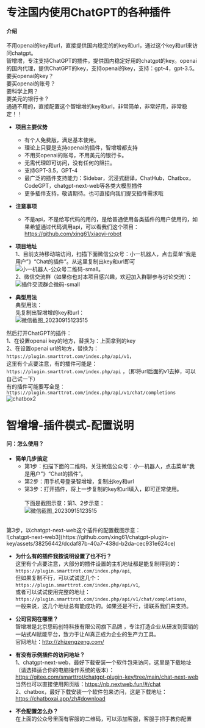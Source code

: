 # 专注国内使用ChatGPT的各种插件

#### 介绍
不用openai的key和url，直接提供国内稳定的的key和url，通过这个key和url来访问chatgpt。<br>
智增增，专注支持ChatGPT的插件。提供国内稳定好用的chatgpt的key。openai的国内代理，提供ChatGPT的key，支持openai的key，支持：gpt-4，gpt-3.5。
要买openai的key？<br>
要买openai的账号？   <br>
要科学上网？  <br>
要美元的银行卡？<br>
通通不用的，直接配置这个智增增的key和url，非常简单，非常好用，非常稳定！！<br>

- **项目主要优势**  
  * 有个人免费版，满足基本使用。
  * 理论上只要是支持openai的插件，智增增都支持
  * 不用买openai的账号，不用美元的银行卡。 
  * 无需代理即可访问，没有任何的阻拦。  
  * 支持GPT-3.5，GPT-4    
  * 最广泛的插件支持能力：Sidebar，沉浸式翻译，ChatHub，Chatbox，CodeGPT，chatgpt-next-web等各类大模型插件  
  * 更多插件支持，敬请期待。也可直接向我们提交插件需求哦  

- **注意事项**  
  * 不是api，不是给写代码的用的，是给普通使用各类插件的用户使用的，如果希望通过代码调用api，可以看我们这个项目：https://github.com/xing61/xiaoyi-robot
   
- **项目地址**   
1、目前支持移动端访问，扫描下面微信公众号：小一机器人，点击菜单“我是用户”》“Chat的插件”。从这里复制出key和url即可                  
 ![小一机器人-公众号二维码-small](https://github.com/xing61/xiaoyi-robot/assets/38256442/34775bf9-8a23-4bc8-8303-12ee3b1c1425)。        
2、微信交流群（如果你也对本项目感兴趣，欢迎加入群聊参与讨论交流）：          
![插件交流群企微码-small](https://github.com/xing61/chatgpt-plugin-key/assets/38256442/75343aa9-6d23-40f4-8b48-42de92054ca4)
          
 
- **典型用法**    
典型用法：<br>
先复制出智增增的key和url：     
![微信截图_20230915123515](https://github.com/xing61/chatgpt-plugin-key/assets/38256442/62bbbe95-ed52-42e8-afbd-9bc5965fad3f)    

然后打开ChatGPT的插件：<br>
1、在设置openai key的地方，替换为：上面拿到的key <br>
2、在设置openai url的地方，替换为：`https://plugin.smarttrot.com/index.php/api/v1`，<br>
这里有个点要注意，有的插件可能是：`https://plugin.smarttrot.com/index.php/api` ，（即将url后面的v1去掉，可以自己试一下）<br>
有的插件可能要写全是：`https://plugin.smarttrot.com/index.php/api/v1/chat/completions` <br>
![chatbox2](https://github.com/xing61/chatgpt-plugin-key/assets/38256442/3d99293d-45a0-4130-b12a-701f0bb79f3c)

# 智增增-插件模式-配置说明

#### 问：怎么使用？

- **简单几步搞定**  
  * 第1步：扫描下面的二维码，关注微信公众号：小一机器人，点击菜单“我是用户”》“Chat的插件”。
  * 第2步：用手机号登录智增增，复制出key和url
  * 第3步：打开插件，将上一步复制的key和url填入，即可正常使用。<br><br>
下面是截图示意：第1、2步示意：<br>
![微信截图_20230915123515](https://github.com/xing61/chatgpt-plugin-key/assets/38256442/2b488dca-e81f-4281-b074-206d566c9ed9)
<br>
第3步，以chatgpt-next-web这个插件的配置截图示意：<br>
![chatgpt-next-web3](https://github.com/xing61/chatgpt-plugin-key/assets/38256442/dcdaf87b-40a7-438d-b2da-cec931e624ce)
<br>

- **为什么有的插件我按说明设置了也不行？**   
 这里有个点要注意，大部分的插件设置的主机地址都是能复制得到的：`https://plugin.smarttrot.com/index.php/api`, <br>
但如果复制不行，可以试试这几个：`https://plugin.smarttrot.com/index.php/api/v1`, <br>
或者可以试试使用完整的地址：`https://plugin.smarttrot.com/index.php/api/v1/chat/completions`, <br>
一般来说，这几个地址总有能成功的。如果还是不行，请联系我们来支持。 <br>

- **公司官网在哪里？**   
 智增增是北京思码创特科技有限公司旗下品牌 ，专注打造企业从研发到营销的一站式AI赋能平台，致力于让AI真正成为企业的生产力工具。<br>
 官网地址：http://zhizengzeng.com/ <br>

- **有没有示例插件的访问地址？**   
 1、chatgpt-next-web，最好下载安装一个软件包来访问，这里是下载地址（请选择适合你的电脑操作系统的版本）： https://gitee.com/smarttrot/chatgpt-plugin-key/tree/main/chat-next-web <br>
当然也可以直接使用网页版：https://nb.nextweb.fun/#/chat <br>
 2、chatbox，最好下载安装一个软件包来访问，这是下载地址：https://chatboxai.app/zh#download <br>

- **不会配置怎么办？**   
 在上面的公众号里面有客服的二维码，可以添加客服，客服手把手教你配置<br>

